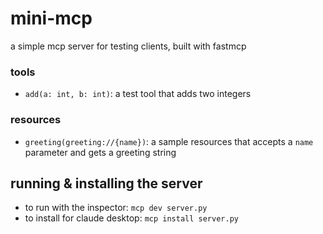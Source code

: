 # mini-mcp
a simple mcp server for testing clients, built with fastmcp


### tools
- `add(a: int, b: int)`: a test tool that adds two integers

### resources
- `greeting(greeting://{name})`: a sample resources that accepts a `name` parameter and gets a greeting string

## running & installing the server
- to run with the inspector: `mcp dev server.py`
- to install for claude desktop: `mcp install server.py`

